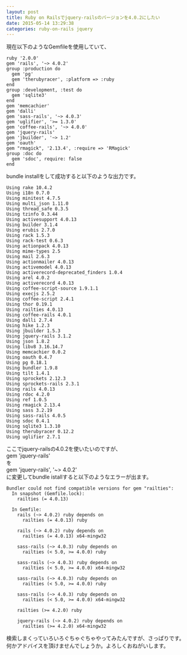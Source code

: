 ```yaml
---
layout: post
title: Ruby on Railsでjquery-railsのバージョンを4.0.2にしたい
date: 2015-05-14 13:29:38
categories: ruby-on-rails jquery
---
```

<p>現在以下のようなGemfileを使用していて、</p>

<pre><code>ruby '2.0.0'
gem 'rails', '~&gt; 4.0.2'
group :production do
  gem 'pg'
  gem 'therubyracer', :platform =&gt; :ruby
end
group :development, :test do
  gem 'sqlite3'
end
gem 'memcachier'
gem 'dalli'
gem 'sass-rails', '~&gt; 4.0.3'
gem 'uglifier', '&gt;= 1.3.0'
gem 'coffee-rails', '~&gt; 4.0.0'
gem 'jquery-rails'
gem 'jbuilder', '~&gt; 1.2'
gem 'oauth'
gem "rmagick", '2.13.4', :require =&gt; 'RMagick'
group :doc do
  gem 'sdoc', require: false
end
</code></pre>

<p>bundle installをして成功すると以下のような出力です。</p>

<pre><code>Using rake 10.4.2
Using i18n 0.7.0
Using minitest 4.7.5
Using multi_json 1.11.0
Using thread_safe 0.3.5
Using tzinfo 0.3.44
Using activesupport 4.0.13
Using builder 3.1.4
Using erubis 2.7.0
Using rack 1.5.3
Using rack-test 0.6.3
Using actionpack 4.0.13
Using mime-types 2.5
Using mail 2.6.3
Using actionmailer 4.0.13
Using activemodel 4.0.13
Using activerecord-deprecated_finders 1.0.4
Using arel 4.0.2
Using activerecord 4.0.13
Using coffee-script-source 1.9.1.1
Using execjs 2.5.2
Using coffee-script 2.4.1
Using thor 0.19.1
Using railties 4.0.13
Using coffee-rails 4.0.1
Using dalli 2.7.4
Using hike 1.2.3
Using jbuilder 1.5.3
Using jquery-rails 3.1.2
Using json 1.8.2
Using libv8 3.16.14.7
Using memcachier 0.0.2
Using oauth 0.4.7
Using pg 0.18.1
Using bundler 1.9.8
Using tilt 1.4.1
Using sprockets 2.12.3
Using sprockets-rails 2.3.1
Using rails 4.0.13
Using rdoc 4.2.0
Using ref 1.0.5
Using rmagick 2.13.4
Using sass 3.2.19
Using sass-rails 4.0.5
Using sdoc 0.4.1
Using sqlite3 1.3.10
Using therubyracer 0.12.2
Using uglifier 2.7.1
</code></pre>

<p>ここでjquery-railsの4.0.2を使いたいのですが、<br>
gem 'jquery-rails'<br>
を<br>
gem 'jquery-rails', '~> 4.0.2'<br>
に変更してbundle istallすると以下のようなエラーが出ます。</p>

<pre><code>Bundler could not find compatible versions for gem "railties":
  In snapshot (Gemfile.lock):
    railties (= 4.0.13)

  In Gemfile:
    rails (~&gt; 4.0.2) ruby depends on
      railties (= 4.0.13) ruby

    rails (~&gt; 4.0.2) ruby depends on
      railties (= 4.0.13) x64-mingw32

    sass-rails (~&gt; 4.0.3) ruby depends on
      railties (&lt; 5.0, &gt;= 4.0.0) ruby

    sass-rails (~&gt; 4.0.3) ruby depends on
      railties (&lt; 5.0, &gt;= 4.0.0) x64-mingw32

    sass-rails (~&gt; 4.0.3) ruby depends on
      railties (&lt; 5.0, &gt;= 4.0.0) ruby

    sass-rails (~&gt; 4.0.3) ruby depends on
      railties (&lt; 5.0, &gt;= 4.0.0) x64-mingw32

    railties (&gt;= 4.2.0) ruby

    jquery-rails (~&gt; 4.0.2) ruby depends on
      railties (&gt;= 4.2.0) x64-mingw32
</code></pre>

<p>検索しまくっていろいろぐちゃぐちゃやってみたんですが、さっぱりです。<br>
何かアドバイスを頂けませんでしょうか。よろしくおねがいします。</p>
